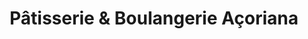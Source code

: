 ---
title: "Pâtisserie & Boulangerie Açoriana"
url: /montreal/patisserie-und-boulangerie-acoriana/
shop: Bäckerei
---